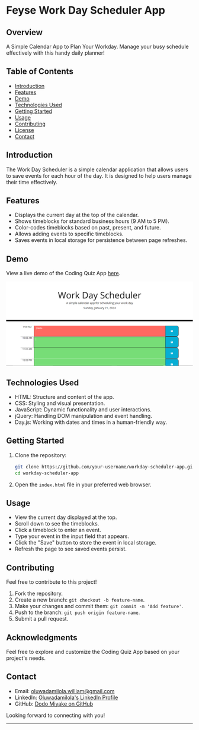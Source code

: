 # Feyse Work Day Scheduler App

## Overview
A Simple Calendar App to Plan Your Workday.
Manage your busy schedule effectively with this handy daily planner!

## Table of Contents

- [Introduction](#introduction)
- [Features](#features)
- [Demo](#demo)
- [Technologies Used](#technologies-used)
- [Getting Started](#getting-started)
- [Usage](#usage)
- [Contributing](#contributing)
- [License](#license)
- [Contact](#contact)

## Introduction

The Work Day Scheduler is a simple calendar application that allows users to save events for each hour of the day. It is designed to help users manage their time effectively.

## Features

- Displays the current day at the top of the calendar.
- Shows timeblocks for standard business hours (9 AM to 5 PM).
- Color-codes timeblocks based on past, present, and future.
- Allows adding events to specific timeblocks.
- Saves events in local storage for persistence between page refreshes.

## Demo

View a live demo of the Coding Quiz App [here](https://dodomiyake.github.io/feyse-workday-scheduler-app/).

![Alt text](image.png)

## Technologies Used

- HTML: Structure and content of the app.
- CSS: Styling and visual presentation.
- JavaScript: Dynamic functionality and user interactions.
- jQuery: Handling DOM manipulation and event handling.
- Day.js: Working with dates and times in a human-friendly way.

## Getting Started

1. Clone the repository:

    ```bash
    git clone https://github.com/your-username/workday-scheduler-app.git
    cd workday-scheduler-app
    ```

2. Open the `index.html` file in your preferred web browser.

## Usage

- View the current day displayed at the top.
- Scroll down to see the timeblocks.
- Click a timeblock to enter an event.
- Type your event in the input field that appears.
- Click the "Save" button to store the event in local storage.
- Refresh the page to see saved events persist.

## Contributing

Feel free to contribute to this project!

1. Fork the repository.
2. Create a new branch: `git checkout -b feature-name`.
3. Make your changes and commit them: `git commit -m 'Add feature'`.
4. Push to the branch: `git push origin feature-name`.
5. Submit a pull request.

## Acknowledgments

Feel free to explore and customize the Coding Quiz App based on your project's needs.

## Contact

- Email: [oluwadamilola.william@gmail.com](mailto:oluwadamilola.william@gmail.com)
- LinkedIn: [Oluwadamilola's LinkedIn Profile](https://www.linkedin.com/in/oluwadamilolaxajayi)
- GitHub: [Dodo Miyake on GitHub](https://github.com/dodomiyake)

Looking forward to connecting with you!

---
